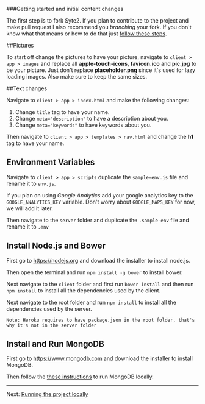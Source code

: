###Getting started and initial content changes

The first step is to fork Syte2. If you plan to contribute to the project and make pull request I also recommend you *branching* your fork. If you don't know what that means or how to do that just [follow these steps](https://help.github.com/articles/fork-a-repo).

##Pictures

To start off change the pictures to have your picture, navigate to `client > app > images` and replace all **apple-touch-icons**, **favicon.ico** and **pic.jpg** to be your picture. Just don't replace **placeholder.png** since it's used for lazy loading images. Also make sure to keep the same sizes.

##Text changes

Navigate to `client > app > index.html` and make the following changes:

1. Change `title` tag to have your name.
2. Change `meta="description"` to have a description about you.
3. Change `meta="keywords"` to have keywords about you.

Then navigate to `client > app > templates > nav.html` and change the **h1** tag to have your name.

## Environment Variables

Navigate to `client > app > scripts` duplicate the `sample-env.js` file and rename it to `env.js`.

If you plan on using *Google Analytics* add your google analytics key to the `GOOGLE_ANALYTICS_KEY` variable. Don't worry about `GOOGLE_MAPS_KEY` for now, we will add it later.

Then navigate to the `server` folder and duplicate the `.sample-env` file and rename it to `.env`

## Install Node.js and Bower

First go to <https://nodejs.org> and download the installer to install node.js.

Then open the terminal and run `npm install -g bower` to install bower.

Next navigate to the `client` folder and first run `bower install` and then run `npm install` to install all the dependencies used by the client.

Next navigate to the root folder and run `npm install` to install all the dependencies used by the server.

`Note: Heroku requires to have package.json in the root folder, that's why it's not in the server folder`

## Install and Run MongoDB

First go to <https://www.mongodb.com> and download the installer to install MongoDB.

Then follow the [these instructions](https://docs.mongodb.com/manual/tutorial/install-mongodb-on-os-x/#run-mongodb) to run MongoDB locally.

---

Next: [Running the project locally](running.md)
